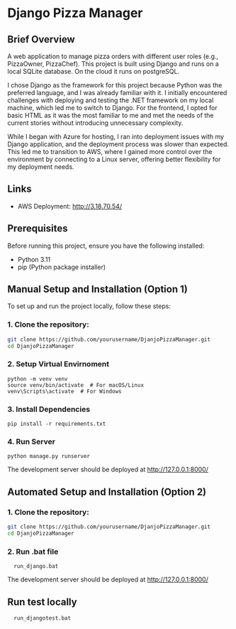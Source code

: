# Django Pizza Manager

## Brief Overview

A web application to manage pizza orders with different user roles (e.g., PizzaOwner, PizzaChef). This project is built using Django and runs on a local SQLite database. On the cloud it runs on postgreSQL.


I chose Django as the framework for this project because Python was the preferred language, and I was already familiar with it. I initially encountered challenges with deploying and testing the .NET framework on my local machine, which led me to switch to Django. For the frontend, I opted for basic HTML as it was the most familiar to me and met the needs of the current stories without introducing unnecessary complexity.

While I began with Azure for hosting, I ran into deployment issues with my Django application, and the deployment process was slower than expected. This led me to transition to AWS, where I gained more control over the environment by connecting to a Linux server, offering better flexibility for my deployment needs.


## Links
- AWS Deployment: http://3.18.70.54/

## Prerequisites

Before running this project, ensure you have the following installed:

- Python 3.11
- pip (Python package installer)

## Manual Setup and Installation (Option 1)

To set up and run the project locally, follow these steps:

### 1. Clone the repository:
```bash
git clone https://github.com/yourusername/DjanjoPizzaManager.git
cd DjanjoPizzaManager
```

### 2. Setup Virtual Envirnoment
```
python -m venv venv
source venv/bin/activate  # For macOS/Linux
venv\Scripts\activate  # For Windows
```

### 3. Install Dependencies
```
pip install -r requirements.txt
```

### 4. Run Server
```
python manage.py runserver

```
The development server should be deployed at http://127.0.0.1:8000/

## Automated Setup and Installation (Option 2)

### 1. Clone the repository:
```bash
git clone https://github.com/yourusername/DjanjoPizzaManager.git
cd DjanjoPizzaManager
```

### 2. Run .bat file
```
  run_django.bat
```

The development server should be deployed at http://127.0.0.1:8000/

## Run test locally

```
  run_djangotest.bat
```

